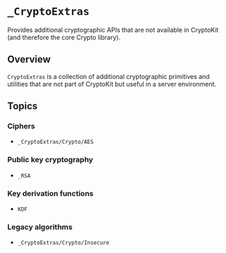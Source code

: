 # ``_CryptoExtras``

Provides additional cryptographic APIs that are not available in CryptoKit (and therefore the core Crypto library).

## Overview

`CryptoExtras` is a collection of additional cryptographic primitives and utilities that are not part of CryptoKit but useful in a server environment.

## Topics

### Ciphers

- ``_CryptoExtras/Crypto/AES``

### Public key cryptography

- ``_RSA``

### Key derivation functions

- ``KDF``

### Legacy algorithms

- ``_CryptoExtras/Crypto/Insecure``
